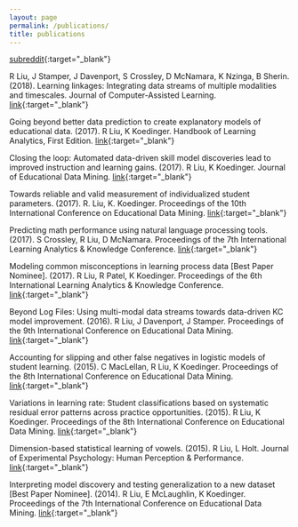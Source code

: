 ```yaml
---
layout: page
permalink: /publications/
title: publications
---
```

[subreddit](http://reddit.com){:target="\_blank"}


R Liu, J Stamper, J Davenport, S Crossley, D McNamara, K Nzinga, B Sherin. (2018). Learning linkages: Integrating data streams of multiple modalities and timescales. Journal of Computer-Assisted Learning. [link](https://onlinelibrary.wiley.com/doi/full/10.1111/jcal.12315){:target="\_blank"}

Going beyond better data prediction to create explanatory models of educational data. (2017). R Liu, K Koedinger. Handbook of Learning Analytics, First Edition. [link](https://solaresearch.org/hla-17/hla17-chapter6/){:target="\_blank"}

Closing the loop: Automated data-driven skill model discoveries lead to improved instruction and learning gains.  (2017). R Liu, K Koedinger. Journal of Educational Data Mining. [link](https://files.eric.ed.gov/fulltext/EJ1155896.pdf){:target="\_blank"}

Towards reliable and valid measurement of individualized student parameters.  (2017). R. Liu, K. Koedinger. Proceedings of the 10th International Conference on Educational Data Mining. [link](http://educationaldatamining.org/EDM2017/proc_files/papers/paper_137.pdf){:target="\_blank"}

Predicting math performance using natural language processing tools. (2017). S Crossley, R Liu, D McNamara. Proceedings of the 7th International Learning Analytics & Knowledge Conference. [link](https://alsl.gsu.edu/files/2014/03/Predicting-math-performance-using-natural-language-processing-tools.pdf){:target="\_blank"}

Modeling common misconceptions in learning process data [Best Paper Nominee]. (2017). R Liu, R Patel, K Koedinger. Proceedings of the 6th International Learning Analytics & Knowledge Conference. [link](https://www.researchgate.net/profile/Kenneth_Koedinger2/publication/301591324_Modeling_common_misconceptions_in_learning_process_data/links/5a0331540f7e9b3d4020786b/Modeling-common-misconceptions-in-learning-process-data.pdf){:target="\_blank"}

Beyond Log Files: Using multi-modal data streams towards data-driven KC model improvement. (2016). R Liu, J Davenport, J Stamper. Proceedings of the 9th International Conference on Educational Data Mining. [link](https://www.researchgate.net/profile/Kenneth_Koedinger2/publication/301591324_Modeling_common_misconceptions_in_learning_process_data/links/5a0331540f7e9b3d4020786b/Modeling-common-misconceptions-in-learning-process-data.pdf){:target="\_blank"}

Accounting for slipping and other false negatives in logistic models of student learning. (2015). C MacLellan, R Liu, K Koedinger. Proceedings of the 8th International Conference on Educational Data Mining. [link](https://files.eric.ed.gov/fulltext/ED560525.pdf){:target="\_blank"}

Variations in learning rate: Student classifications based on systematic residual error patterns across practice opportunities. (2015). R Liu, K Koedinger. Proceedings of the 8th International Conference on Educational Data Mining. [link](https://files.eric.ed.gov/fulltext/ED560874.pdf){:target="\_blank"}

Dimension-based statistical learning of vowels. (2015). R Liu, L Holt. Journal of Experimental Psychology: Human Perception & Performance. [link](https://www.ncbi.nlm.nih.gov/pmc/articles/PMC4666748/){:target="\_blank"}

Interpreting model discovery and testing generalization to a new dataset [Best Paper Nominee]. (2014). R Liu, E McLaughlin, K Koedinger. Proceedings of the 7th International Conference on Educational Data Mining. [link](http://citeseerx.ist.psu.edu/viewdoc/download?doi=10.1.1.660.3949&rep=rep1&type=pdf){:target="\_blank"}
